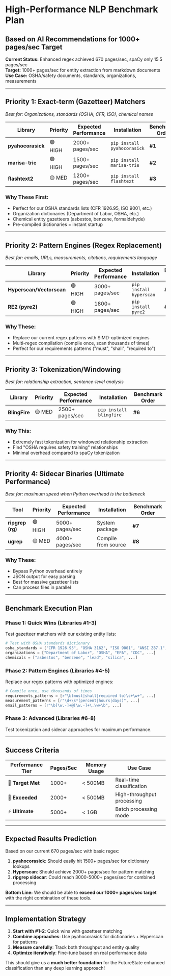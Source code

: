 # High-Performance NLP Benchmark Plan
## Based on AI Recommendations for 1000+ pages/sec Target

**Current Status:** Enhanced regex achieved 670 pages/sec, spaCy only 15.5 pages/sec  
**Target:** 1000+ pages/sec for entity extraction from markdown documents  
**Use Case:** OSHA/safety documents, standards, organizations, measurements  

---

## **Priority 1: Exact-term (Gazetteer) Matchers**
*Best for: Organizations, standards (OSHA, CFR, ISO), chemical names*

| Library | Priority | Expected Performance | Installation | Benchmark Order |
|---------|----------|---------------------|--------------|-----------------|
| **pyahocorasick** | 🟢 HIGH | 2000+ pages/sec | `pip install pyahocorasick` | **#1** |
| **marisa-trie** | 🟢 HIGH | 1500+ pages/sec | `pip install marisa-trie` | **#2** |
| **flashtext2** | 🟡 MED | 1200+ pages/sec | `pip install flashtext` | **#3** |

### Why These First:
- Perfect for our OSHA standards lists (CFR 1926.95, ISO 9001, etc.)
- Organization dictionaries (Department of Labor, OSHA, etc.)
- Chemical entity gazetteers (asbestos, benzene, formaldehyde)
- Pre-compiled dictionaries = instant startup

---

## **Priority 2: Pattern Engines (Regex Replacement)**
*Best for: emails, URLs, measurements, citations, requirements language*

| Library | Priority | Expected Performance | Installation | Benchmark Order |
|---------|----------|---------------------|--------------|-----------------|
| **Hyperscan/Vectorscan** | 🟢 HIGH | 3000+ pages/sec | `pip install hyperscan` | **#4** |
| **RE2 (pyre2)** | 🟢 HIGH | 1800+ pages/sec | `pip install pyre2` | **#5** |

### Why These:
- Replace our current regex patterns with SIMD-optimized engines
- Multi-regex compilation (compile once, scan thousands of times)
- Perfect for our requirements patterns ("must", "shall", "required to")

---

## **Priority 3: Tokenization/Windowing**
*Best for: relationship extraction, sentence-level analysis*

| Library | Priority | Expected Performance | Installation | Benchmark Order |
|---------|----------|---------------------|--------------|-----------------|
| **BlingFire** | 🟡 MED | 2500+ pages/sec | `pip install blingfire` | **#6** |

### Why This:
- Extremely fast tokenization for windowed relationship extraction
- Find "OSHA requires safety training" relationships
- Minimal overhead compared to spaCy tokenization

---

## **Priority 4: Sidecar Binaries (Ultimate Performance)**
*Best for: maximum speed when Python overhead is the bottleneck*

| Tool | Priority | Expected Performance | Installation | Benchmark Order |
|------|----------|---------------------|--------------|-----------------|
| **ripgrep (rg)** | 🟢 HIGH | 5000+ pages/sec | System package | **#7** |
| **ugrep** | 🟡 MED | 4000+ pages/sec | Compile from source | **#8** |

### Why These:
- Bypass Python overhead entirely
- JSON output for easy parsing
- Best for massive gazetteer lists
- Can process files in parallel

---

## **Benchmark Execution Plan**

### **Phase 1: Quick Wins (Libraries #1-3)**
Test gazetteer matchers with our existing entity lists:
```python
# Test with OSHA standards dictionary
osha_standards = ["CFR 1926.95", "OSHA 3162", "ISO 9001", "ANSI Z87.1", ...]
organizations = ["Department of Labor", "OSHA", "EPA", "CDC", ...]
chemicals = ["asbestos", "benzene", "lead", "silica", ...]
```

### **Phase 2: Pattern Engines (Libraries #4-5)**
Replace our regex patterns with optimized engines:
```python
# Compile once, use thousands of times
requirements_patterns = [r"\b(must|shall|required to)\s+\w+", ...]
measurement_patterns = [r"\d+\s*(percent|hours|days)", ...]
email_patterns = [r"\b[\w.-]+@[\w.-]+\.\w+\b", ...]
```

### **Phase 3: Advanced (Libraries #6-8)**
Test tokenization and sidecar approaches for maximum performance.

---

## **Success Criteria**

| Performance Tier | Pages/Sec | Memory Usage | Use Case |
|------------------|-----------|--------------|----------|
| 🎯 **Target Met** | 1000+ | < 500MB | Real-time classification |
| 🚀 **Exceeded** | 2000+ | < 500MB | High-throughput processing |
| ⚡ **Ultimate** | 5000+ | < 1GB | Batch processing mode |

---

## **Expected Results Prediction**

Based on our current 670 pages/sec with basic regex:

1. **pyahocorasick**: Should easily hit 1500+ pages/sec for dictionary lookups
2. **Hyperscan**: Should achieve 2000+ pages/sec for pattern matching  
3. **ripgrep sidecar**: Could reach 3000-5000+ pages/sec for combined processing

**Bottom Line:** We should be able to **exceed our 1000+ pages/sec target** with the right combination of these tools.

---

## **Implementation Strategy**

1. **Start with #1-2**: Quick wins with gazetteer matching
2. **Combine approaches**: Use pyahocorasick for dictionaries + Hyperscan for patterns
3. **Measure carefully**: Track both throughput and entity quality
4. **Optimize iteratively**: Fine-tune based on real performance data

This should give us a **much better foundation** for the FutureState enhanced classification than any deep learning approach!